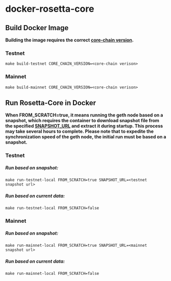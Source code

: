 # docker-rosetta-core
## Build Docker Image
**Building the image requires the correct [core-chain version](https://github.com/coredao-org/core-chain/releases).**

### Testnet
    make build-testnet CORE_CHAIN_VERSION=<core-chain verison>

### Mainnet
    make build-mainnet CORE_CHAIN_VERSION=<core-chain verison>

## Run Rosetta-Core in Docker
**When FROM_SCRATCH=true, it means running the geth node based on a snapshot, which requires the container to download snapshot file from the specified [SNAPSHOT_URL](https://github.com/coredao-org/core-snapshots) and extract it during startup. This process may take several hours to complete. Please note that to expedite the synchronization speed of the geth node, the initial run must be based on a snapshot.**


### Testnet
##### Run based on snapshot:
    make run-testnet-local FROM_SCRATCH=true SNAPSHOT_URL=<testnet snapshot url>

##### Run based on current data:
    make run-testnet-local FROM_SCRATCH=false

### Mainnet
##### Run based on snapshot:
    make run-mainnet-local FROM_SCRATCH=true SNAPSHOT_URL=<mainnet snapshot url>

##### Run based on current data:
    make run-mainnet-local FROM_SCRATCH=false